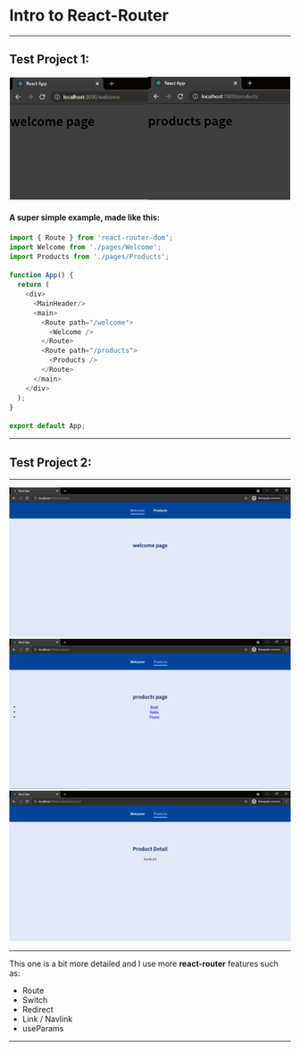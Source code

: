 # Intro to React-Router

-------------------------------

## Test Project 1:
![Intro_React-Router](./router_intro_1.png)

#### A super simple example, made like this:

```javascript
import { Route } from 'react-router-dom';
import Welcome from './pages/Welcome';
import Products from './pages/Products';

function App() {
  return (
    <div>
      <MainHeader/>
      <main>
        <Route path="/welcome">
          <Welcome />
        </Route>
        <Route path="/products">
          <Products />
        </Route>
      </main>
    </div>
  );
}

export default App;
```

-------------------------------

## Test Project 2:

-------------------------------
![Intro_React-Router](./router_intro_2.png)
![Intro_React-Router](./router_intro_3.png)
![Intro_React-Router](./router_intro_4.png)

-------------------------------

This one is a bit more detailed and I use more **react-router** features such as:

* Route
* Switch
* Redirect
* Link / Navlink
* useParams

-------------------------------